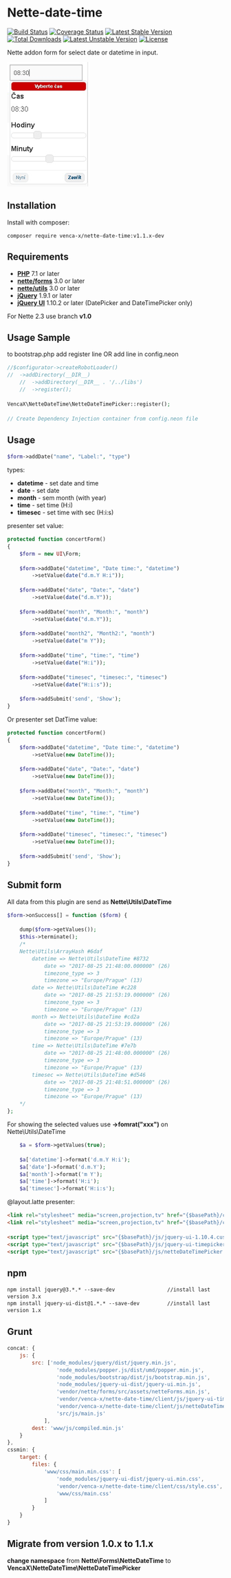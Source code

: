 Nette-date-time
===============
[![Build Status](https://travis-ci.org/venca-x/nette-date-time.svg)](https://travis-ci.org/venca-x/nette-date-time)
[![Coverage Status](https://coveralls.io/repos/github/venca-x/nette-date-time/badge.svg?branch=master)](https://coveralls.io/github/venca-x/nette-date-time?branch=master)
[![Latest Stable Version](https://poser.pugx.org/venca-x/nette-date-time/v/stable.svg)](https://packagist.org/packages/venca-x/nette-date-time)
[![Total Downloads](https://poser.pugx.org/venca-x/nette-date-time/downloads.svg)](https://packagist.org/packages/venca-x/nette-date-time)
[![Latest Unstable Version](https://poser.pugx.org/venca-x/nette-date-time/v/unstable.svg)](https://packagist.org/packages/venca-x/nette-date-time)
[![License](https://poser.pugx.org/venca-x/nette-date-time/license.svg)](https://packagist.org/packages/venca-x/nette-date-time)

Nette addon form for select date or datetime in input.

![time input](docs/pictures/time.jpg)

Installation
------------
Install with composer:
```
composer require venca-x/nette-date-time:v1.1.x-dev
```

Requirements
-------------
- **[PHP](https://php.net)** 7.1 or later
- **[nette/forms](https://github.com/nette/forms)** 3.0 or later
- **[nette/utils](https://github.com/nette/utils)** 3.0 or later
- **[jQuery](https://jquery.com)** 1.9.1 or later
- **[jQuery UI](https://jqueryui.com)** 1.10.2 or later (DatePicker and DateTimePicker only)

For Nette 2.3 use branch **v1.0**

Usage Sample
-------------

to bootstrap.php add register line OR add line in config.neon

```php
//$configurator->createRobotLoader()
//	->addDirectory(__DIR__)
    //	->addDirectory(__DIR__ . '/../libs')
    //	->register();

VencaX\NetteDateTime\NetteDateTimePicker::register();

// Create Dependency Injection container from config.neon file
```


Usage
-------------

```php
$form->addDate("name", "Label:", "type")
```
types:
* **datetime** - set date and time
* **date** - set date
* **month** - sem month (with year)
* **time** - set time (H:i)
* **timesec** - set time with sec (H:i:s)


presenter set value:
```php
protected function concertForm()
{
    $form = new UI\Form;
    
    $form->addDate("datetime", "Date time:", "datetime")
        ->setValue(date("d.m.Y H:i"));
    
    $form->addDate("date", "Date:", "date")
        ->setValue(date("d.m.Y"));
    
    $form->addDate("month", "Month:", "month")
        ->setValue(date("d.m.Y"));
        
    $form->addDate("month2", "Month2:", "month")
        ->setValue(date("m Y"));
    
    $form->addDate("time", "time:", "time")
        ->setValue(date("H:i"));
    
    $form->addDate("timesec", "timesec:", "timesec")
        ->setValue(date("H:i:s"));
    
    $form->addSubmit('send', 'Show');
}
```

Or presenter set DatTime value:
```php
protected function concertForm()
{
    $form->addDate("datetime", "Date time:", "datetime")
        ->setValue(new DateTime());
    
    $form->addDate("date", "Date:", "date")
        ->setValue(new DateTime());
    
    $form->addDate("month", "Month:", "month")
        ->setValue(new DateTime());
    
    $form->addDate("time", "time:", "time")
        ->setValue(new DateTime());
    
    $form->addDate("timesec", "timesec:", "timesec")
        ->setValue(new DateTime());
        
    $form->addSubmit('send', 'Show');
}
```

Submit form
-------------
All data from this plugin are send as **Nette\Utils\DateTime**
```php
$form->onSuccess[] = function ($form) {
 
    dump($form->getValues());
    $this->terminate();
    /*
    Nette\Utils\ArrayHash #6daf
        datetime => Nette\Utils\DateTime #8732
            date => "2017-08-25 21:48:00.000000" (26)
            timezone_type => 3
            timezone => "Europe/Prague" (13)
        date => Nette\Utils\DateTime #c228
            date => "2017-08-25 21:53:19.000000" (26)
            timezone_type => 3
            timezone => "Europe/Prague" (13)
        month => Nette\Utils\DateTime #cd2a
            date => "2017-08-25 21:53:19.000000" (26)
            timezone_type => 3
            timezone => "Europe/Prague" (13)
        time => Nette\Utils\DateTime #7e7b
            date => "2017-08-25 21:48:00.000000" (26)
            timezone_type => 3
            timezone => "Europe/Prague" (13)
        timesec => Nette\Utils\DateTime #d546
            date => "2017-08-25 21:48:51.000000" (26)
            timezone_type => 3
            timezone => "Europe/Prague" (13)
    */
};
```

For showing the selected values use **->fomrat("xxx")** on Nette\Utils\DateTime
```php
    $a = $form->getValues(true);
 
    $a['datetime']->format('d.m.Y H:i');
    $a['date']->format('d.m.Y');
    $a['month']->format('m Y');
    $a['time']->format('H:i');
    $a['timesec']->format('H:i:s');
``` 


@layout.latte
presenter:
```html
<link rel="stylesheet" media="screen,projection,tv" href="{$basePath}/css/blitzer/jquery-ui-1.10.4.custom.min.css">
<link rel="stylesheet" media="screen,projection,tv" href="{$basePath}/css/style.css">

<script type="text/javascript" src="{$basePath}/js/jquery-ui-1.10.4.custom.min.js"></script>
<script type="text/javascript" src="{$basePath}/js/jquery-ui-timepicker-addon.js"></script>
<script type="text/javascript" src="{$basePath}/js/netteDateTimePicker.js"></script>
```

npm
-------------
```
npm install jquery@3.*.* --save-dev                 //install last version 3.x
npm install jquery-ui-dist@1.*.* --save-dev         //install last version 1.x
```

Grunt
-------------
```js
concat: {
    js: {
        src: ['node_modules/jquery/dist/jquery.min.js',
                'node_modules/popper.js/dist/umd/popper.min.js',
                'node_modules/bootstrap/dist/js/bootstrap.min.js',
                'node_modules/jquery-ui-dist/jquery-ui.min.js',
                'vendor/nette/forms/src/assets/netteForms.min.js',
                'vendor/venca-x/nette-date-time/client/js/jquery-ui-timepicker-addon.js',
                'vendor/venca-x/nette-date-time/client/js/netteDateTimePicker.js',
                'src/js/main.js'
            ],
        dest: 'www/js/compiled.min.js'
    }
},
cssmin: {
    target: {
        files: {
            'www/css/main.min.css': [
                'node_modules/jquery-ui-dist/jquery-ui.min.css',
                'vendor/venca-x/nette-date-time/client/css/style.css',
                'www/css/main.css'
            ]
        }
    }
}
```

Migrate from version 1.0.x to 1.1.x
-------------
**change namespace** from **Nette\Forms\NetteDateTime** to **VencaX\NetteDateTime\NetteDateTimePicker**
